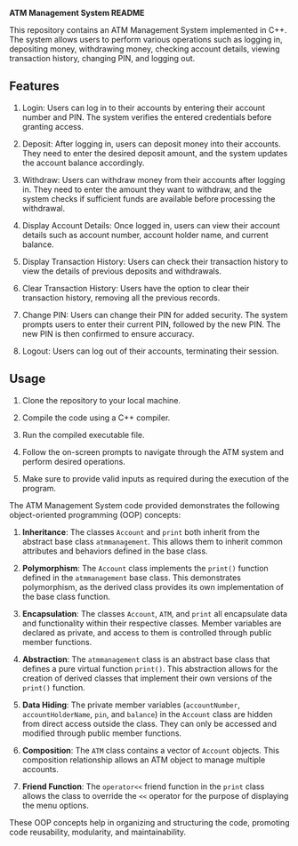 **ATM Management System README**

This repository contains an ATM Management System implemented in C++. The system allows users to perform various operations such as logging in, depositing money, withdrawing money, checking account details, viewing transaction history, changing PIN, and logging out.

## Features

1. Login: Users can log in to their accounts by entering their account number and PIN. The system verifies the entered credentials before granting access.

2. Deposit: After logging in, users can deposit money into their accounts. They need to enter the desired deposit amount, and the system updates the account balance accordingly.

3. Withdraw: Users can withdraw money from their accounts after logging in. They need to enter the amount they want to withdraw, and the system checks if sufficient funds are available before processing the withdrawal.

4. Display Account Details: Once logged in, users can view their account details such as account number, account holder name, and current balance.

5. Display Transaction History: Users can check their transaction history to view the details of previous deposits and withdrawals.

6. Clear Transaction History: Users have the option to clear their transaction history, removing all the previous records.

7. Change PIN: Users can change their PIN for added security. The system prompts users to enter their current PIN, followed by the new PIN. The new PIN is then confirmed to ensure accuracy.

8. Logout: Users can log out of their accounts, terminating their session.

## Usage

1. Clone the repository to your local machine.

2. Compile the code using a C++ compiler.

3. Run the compiled executable file.

4. Follow the on-screen prompts to navigate through the ATM system and perform desired operations.

5. Make sure to provide valid inputs as required during the execution of the program.

The ATM Management System code provided demonstrates the following object-oriented programming (OOP) concepts:

1. **Inheritance**: The classes `Account` and `print` both inherit from the abstract base class `atmmanagement`. This allows them to inherit common attributes and behaviors defined in the base class.

2. **Polymorphism**: The `Account` class implements the `print()` function defined in the `atmmanagement` base class. This demonstrates polymorphism, as the derived class provides its own implementation of the base class function.

3. **Encapsulation**: The classes `Account`, `ATM`, and `print` all encapsulate data and functionality within their respective classes. Member variables are declared as private, and access to them is controlled through public member functions.

4. **Abstraction**: The `atmmanagement` class is an abstract base class that defines a pure virtual function `print()`. This abstraction allows for the creation of derived classes that implement their own versions of the `print()` function.

5. **Data Hiding**: The private member variables (`accountNumber`, `accountHolderName`, `pin`, and `balance`) in the `Account` class are hidden from direct access outside the class. They can only be accessed and modified through public member functions.

6. **Composition**: The `ATM` class contains a vector of `Account` objects. This composition relationship allows an ATM object to manage multiple accounts.

7. **Friend Function**: The `operator<<` friend function in the `print` class allows the class to override the `<<` operator for the purpose of displaying the menu options.

These OOP concepts help in organizing and structuring the code, promoting code reusability, modularity, and maintainability.
